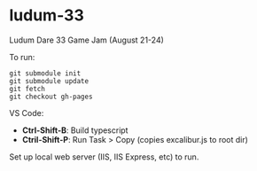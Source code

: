 # ludum-33
Ludum Dare 33 Game Jam (August 21-24)

To run:

```
git submodule init
git submodule update
git fetch
git checkout gh-pages
```

VS Code:

- **Ctrl-Shift-B**: Build typescript
- **Ctril-Shift-P**: Run Task > Copy (copies excalibur.js to root dir)

Set up local web server (IIS, IIS Express, etc) to run.